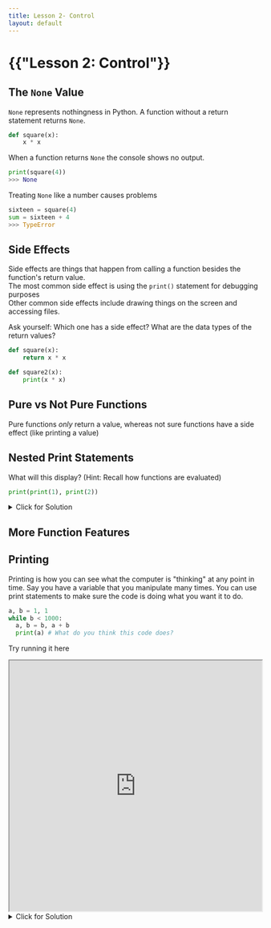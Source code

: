 ```yaml
---
title: Lesson 2- Control
layout: default
---
```


# {{"Lesson 2: Control"}}


## The ```None``` Value

```None``` represents nothingness in Python. A function without a return statement returns ```None```.
```python
def square(x):
    x * x 
```
When a function returns ```None``` the console shows no output.
```python
print(square(4))
>>> None 
```
Treating ```None``` like a number causes problems
```python
sixteen = square(4)
sum = sixteen + 4
>>> TypeError
```

## Side Effects

Side effects are things that happen from calling a function besides the function's return value. \
The most common side effect is using the ```print()``` statement for debugging purposes\
Other common side effects include drawing things on the screen and accessing files.


Ask yourself: Which one has a side effect? What are the data types of the return values?
```python
def square(x):
    return x * x 
```
```python
def square2(x):
    print(x * x)
```


## Pure vs Not Pure Functions

Pure functions _only_ return a value, whereas not sure functions have a side effect (like printing a value)

## Nested Print Statements

What will this display? (Hint: Recall how functions are evaluated)
```Python
print(print(1), print(2))
```
<details><summary>Click for Solution</summary>

<div class="language-python highlighter-rouge"><div class="highlight"><pre class="highlight">
<code>1
2
None None</code>
<details><summary>Click for Explanation</summary>

<div class="language-python highlighter-rouge"><div class="highlight"><pre class="highlight">
<code>Python starts by evaluating the operator. It reads print() and realizes its the built-in print() function.
Python then evaluates each operand. The first print statement, print(1) is evaluated.
To evaluate print(1) it repeats by evaluating the operator, print(). Then evaluates the operand 1, as the integer 1.
It then runs print(1), which prints out 1 into the console, then returns None.
It repeats this process for print(2).
Finally it runs the first print() function, which has the arguments None and None.</code>
</pre></div></div></details>
</pre></div></div></details>

## More Function Features



## Printing

Printing is how you can see what the computer is "thinking" at any point in time. Say you have a variable that you manipulate many times. You can use print statements to make sure the code is doing what you want it to do.

```python
a, b = 1, 1
while b < 1000:
  a, b = b, a + b 
  print(a) # What do you think this code does?
```

Try running it here
<iframe
  src="https://jupyterlite.github.io/demo/repl/index.html?kernel=python&toolbar=1"
  width="100%"
  height="500px"
>
</iframe>

<details><summary>Click for Solution</summary>

<div class="language-python highlighter-rouge"><div class="highlight"><pre class="highlight">
<code>It generates the Fibbonacci numbers less than 1000.</code>
</pre></div></div></details>


